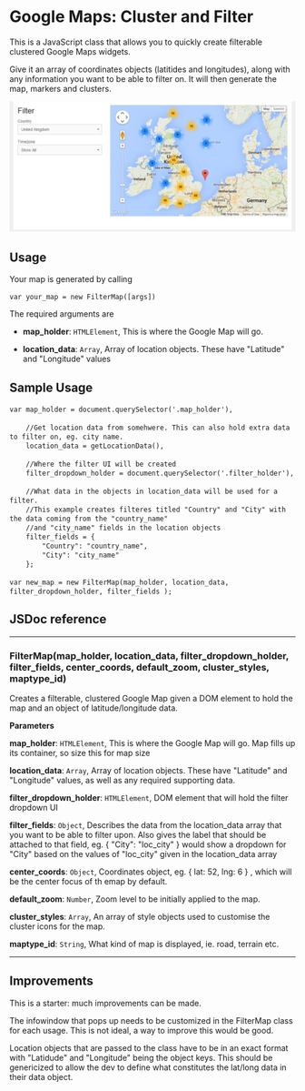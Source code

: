 # Google Maps: Cluster and Filter

This is a JavaScript class that allows you to quickly create filterable clustered Google Maps widgets.

Give it an array of coordinates objects (latitides and longitudes), along with any information you want to be able to filter on. It will then generate the map, markers and clusters. 

![Google Maps Cluster and Filter](screenshot.PNG?raw=true)

## Usage

Your map is generated by calling 
```
var your_map = new FilterMap([args])
```

The required arguments are 

* **map_holder**: `HTMLElement`, This is where the Google Map will go.

* **location_data**: `Array`, Array of location objects. These have "Latitude" and "Longitude" values


## Sample Usage

```
var map_holder = document.querySelector('.map_holder'),
	
	//Get location data from somehwere. This can also hold extra data to filter on, eg. city name.
	location_data = getLocationData(),
	
	//Where the filter UI will be created
	filter_dropdown_holder = document.querySelector('.filter_holder'),
	
	//What data in the objects in location_data will be used for a filter.
	//This example creates filteres titled "Country" and "City" with the data coming from the "country_name"
	//and "city_name" fields in the location objects
	filter_fields = {
	    "Country": "country_name",
	    "City": "city_name"
	};

var new_map = new FilterMap(map_holder, location_data, filter_dropdown_holder, filter_fields );
```

## JSDoc reference

* * *

### FilterMap(map_holder, location_data, filter_dropdown_holder, filter_fields, center_coords, default_zoom, cluster_styles, maptype_id) 

Creates a filterable, clustered Google Map given a DOM element to hold the map and an object of latitude/longitude data.

**Parameters**

**map_holder**: `HTMLElement`, This is where the Google Map will go. Map fills up its container, so size this for map size

**location_data**: `Array`, Array of location objects. These have "Latitude" and "Longitude" values, as well as any required supporting data.

**filter_dropdown_holder**: `HTMLElement`, DOM element that will hold the filter dropdown UI

**filter_fields**: `Object`, Describes the data from the location_data array that you want to be able to filter upon. Also gives the label that should be attached to that field, eg. { "City": "loc_city" } would show a dropdown for "City" based on the values of "loc_city" given in the location_data array

**center_coords**: `Object`, Coordinates object, eg. { lat: 52, lng: 6 } , which will be the center focus of th emap by default.

**default_zoom**: `Number`, Zoom level to be initially applied to the map.

**cluster_styles**: `Array`, An array of style objects used to customise the cluster icons for the map.

**maptype_id**: `String`, What kind of map is displayed, ie. road, terrain etc.

* * *


## Improvements

This is a starter: much improvements can be made.

The infowindow that pops up needs to be customized in the FilterMap class for each usage. This is not ideal, a way to improve this would be good.

Location objects that are passed to the class have to be in an exact format with "Latidude" and "Longitude" being the object keys. This should be genericized to allow the dev to define what constitutes the lat/long data in their data object.